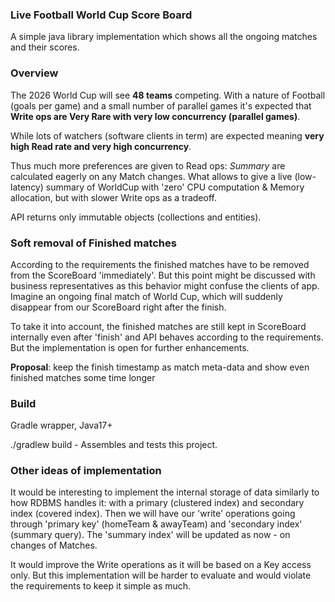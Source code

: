 ### Live Football World Cup Score Board

A simple java library implementation which shows all the ongoing matches and their scores.

### Overview
The 2026 World Cup will see **48 teams** competing.
With a nature of Football (goals per game) and a small number of parallel games
it's expected that **Write ops are Very Rare with very low concurrency (parallel games)**.

While lots of watchers (software clients in term) are expected
meaning **very high Read rate and very high concurrency**.

Thus much more preferences are given to Read ops:
_Summary_ are calculated eagerly on any Match changes.
What allows to give a live (low-latency) summary of WorldCup with 'zero' CPU computation & Memory allocation,
but with slower Write ops as a tradeoff.

API returns only immutable objects (collections and entities). 

### Soft removal of Finished matches
According to the requirements the finished matches have to be removed from the ScoreBoard 'immediately'.
But this point might be discussed with business representatives as this behavior might confuse the clients of app.
Imagine an ongoing final match of World Cup, which will suddenly disappear from our ScoreBoard right after the finish. 

To take it into account, the finished matches are still kept in ScoreBoard internally even after 'finish' 
and API behaves according to the requirements. But the implementation is open for further enhancements.

**Proposal**: keep the finish timestamp as match meta-data and show even finished matches some time longer

### Build
Gradle wrapper, Java17+ 

./gradlew build - Assembles and tests this project.


### Other ideas of implementation
It would be interesting to implement the internal storage of data similarly to how RDBMS handles it:
with a primary (clustered index) and secondary index (covered index). Then we will have our 'write' operations
going through 'primary key' (homeTeam & awayTeam) and 'secondary index' (summary query). 
The 'summary index' will be updated as now - on changes of Matches.  

It would improve the Write operations as it will be based on a Key access only. 
But this implementation will be harder to evaluate and would violate the requirements to keep it simple as much.